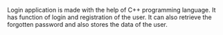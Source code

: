 Login application is made with the help of C++ programming language. It has function of login and registration of the user. It can also retrieve the forgotten password and also stores the data of the user.
